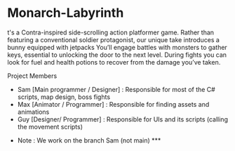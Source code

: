 # Monarch-Labyrinth

t's a Contra-inspired side-scrolling action platformer game. Rather than featuring a conventional soldier protagonist, our unique take introduces a bunny equipped with jetpacks You’ll engage battles with monsters to gather keys, essential to unlocking the door to the next level. During fights you can look for fuel and health potions to recover from the damage you’ve taken.

Project Members
- Sam [Main programmer / Designer] : Responsible for most of the C# scripts, map design, boss fights
- Max [Animator / Programmer] : Responsible for finding assets and animations
- Guy [Designer/ Programmer] : Responsible for UIs and its scripts (calling the movement scripts)

* Note : We work on the branch Sam (not main) ***
